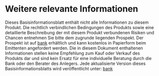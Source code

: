 # Weitere relevante Informationen

Dieses Basisinformationsblatt enthält nicht alle Informationen zu diesem Produkt. Die rechtlich verbindlichen Bedingungen des Produkts sowie eine detaillierte Beschreibung der mit diesem Produkt verbundenen Risiken und Chancen entnehmen Sie bitte dem zugrunde liegenden Prospekt. Der Prospekt ist auf [bank](http://this.bank) erhältlich und kann kostenlos in Papierform beim Emittenten angefordert werden. Die in diesem Dokument enthaltenen Informationen stellen keine Empfehlung zum Kauf oder Verkauf des Produkts dar und sind kein Ersatz für eine individuelle Beratung durch die Bank oder den Berater des Anlegers. Jede aktualisierte Version dieses Basisinformationsblatts wird veröffentlicht unter: [bank](http://this.bank)
